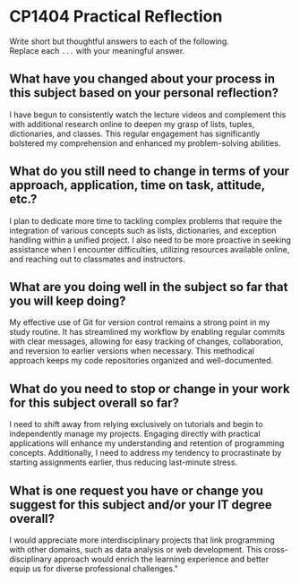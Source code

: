 # CP1404 Practical Reflection

Write short but thoughtful answers to each of the following.  
Replace each `...` with your meaningful answer.

## What have you changed about your process in this subject based on your personal reflection?

I have begun to consistently watch the lecture videos and complement this with additional research online to deepen my grasp of lists, tuples, dictionaries, and classes. This regular engagement has significantly bolstered my comprehension and enhanced my problem-solving abilities.

## What do you still need to change in terms of your approach, application, time on task, attitude, etc.?

I plan to dedicate more time to tackling complex problems that require the integration of various concepts such as lists, dictionaries, and exception handling within a unified project. I also need to be more proactive in seeking assistance when I encounter difficulties, utilizing resources available online, and reaching out to classmates and instructors.

## What are you doing well in the subject so far that you will keep doing?

My effective use of Git for version control remains a strong point in my study routine. It has streamlined my workflow by enabling regular commits with clear messages, allowing for easy tracking of changes, collaboration, and reversion to earlier versions when necessary. This methodical approach keeps my code repositories organized and well-documented.

## What do you need to stop or change in your work for this subject overall so far?

I need to shift away from relying exclusively on tutorials and begin to independently manage my projects. Engaging directly with practical applications will enhance my understanding and retention of programming concepts. Additionally, I need to address my tendency to procrastinate by starting assignments earlier, thus reducing last-minute stress.

## What is one request you have or change you suggest for this subject and/or your IT degree overall?

I would appreciate more interdisciplinary projects that link programming with other domains, such as data analysis or web development. This cross-disciplinary approach would enrich the learning experience and better equip us for diverse professional challenges."
